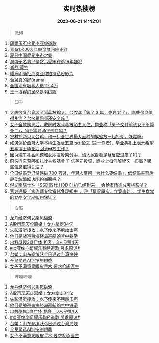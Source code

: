 <div align="center"><h2>实时热搜榜</h2><h4>2023-06-21 14:42:01</h4></div>

> 微博  

1. [邱耀乐不接受炎亚纶道歉](https://s.weibo.com/weibo?q=%23%E9%82%B1%E8%80%80%E4%B9%90%E4%B8%8D%E6%8E%A5%E5%8F%97%E7%82%8E%E4%BA%9A%E7%BA%B6%E9%81%93%E6%AD%89%23&t=31&band_rank=1&Refer=top)<br />
2. [青岛1米88大长腿交警回应走红](https://s.weibo.com/weibo?q=%23%E9%9D%92%E5%B2%9B1%E7%B1%B388%E5%A4%A7%E9%95%BF%E8%85%BF%E4%BA%A4%E8%AD%A6%E5%9B%9E%E5%BA%94%E8%B5%B0%E7%BA%A2%23&t=31&band_rank=2&Refer=top)<br />
3. [夏日中国尽显生态之美](https://s.weibo.com/weibo?q=%23%E5%A4%8F%E6%97%A5%E4%B8%AD%E5%9B%BD%E5%B0%BD%E6%98%BE%E7%94%9F%E6%80%81%E4%B9%8B%E7%BE%8E%23&t=31&band_rank=3&Refer=top)<br />
4. [海南无名男尸是贪污受贿在逃19年嫌犯](https://s.weibo.com/weibo?q=%23%E6%B5%B7%E5%8D%97%E6%97%A0%E5%90%8D%E7%94%B7%E5%B0%B8%E6%98%AF%E8%B4%AA%E6%B1%A1%E5%8F%97%E8%B4%BF%E5%9C%A8%E9%80%8319%E5%B9%B4%E5%AB%8C%E7%8A%AF%23&t=31&band_rank=4&Refer=top)<br />
5. [肖战 蒙牛](https://s.weibo.com/weibo?q=%E8%82%96%E6%88%98%20%E8%92%99%E7%89%9B&t=31&band_rank=5&Refer=top)<br />
6. [耀乐明确拒绝炎亚纶拍摄私密影片](https://s.weibo.com/weibo?q=%23%E8%80%80%E4%B9%90%E6%98%8E%E7%A1%AE%E6%8B%92%E7%BB%9D%E7%82%8E%E4%BA%9A%E7%BA%B6%E6%8B%8D%E6%91%84%E7%A7%81%E5%AF%86%E5%BD%B1%E7%89%87%23&t=31&band_rank=6&Refer=top)<br />
7. [台娱真的好Drama](https://s.weibo.com/weibo?q=%23%E5%8F%B0%E5%A8%B1%E7%9C%9F%E7%9A%84%E5%A5%BDDrama%23&t=31&band_rank=7&Refer=top)<br />
8. [全国现有吸毒人员112.4万](https://s.weibo.com/weibo?q=%23%E5%85%A8%E5%9B%BD%E7%8E%B0%E6%9C%89%E5%90%B8%E6%AF%92%E4%BA%BA%E5%91%98112.4%E4%B8%87%23&t=31&band_rank=8&Refer=top)<br />
9. [王一博穿的居然是羽绒服](https://s.weibo.com/weibo?q=%23%E7%8E%8B%E4%B8%80%E5%8D%9A%E7%A9%BF%E7%9A%84%E5%B1%85%E7%84%B6%E6%98%AF%E7%BE%BD%E7%BB%92%E6%9C%8D%23&t=31&band_rank=9&Refer=top)<br />

> 知乎  

1. [大陆恢复台湾地区番荔枝输入，台农称「等了 3 年，快要哭了」，哪些信息值得关注？台水果质量还安全吗？](https://www.zhihu.com/question/607719193)<br />
2. [女子全款购房后，收房时发现竟被陌生人住，物业称「房子交付前该女子不算业主」，物业需要承担责任吗？](https://www.zhihu.com/question/501548894)<br />
3. [农村抓两只大公鸡，和一只全世界最大品种的蜈蚣放一起打架，能赢吗?](https://www.zhihu.com/question/606826582)<br />
4. [如何评价西南大学本科生发表五篇 sci 论文 (第一作者)，毕业典礼上表示希望五年博士毕业后回到母校工作？](https://www.zhihu.com/question/607703486)<br />
5. [因为端午礼品问题和女朋友吵架分手，请大家看看是我反应过度了吗？](https://www.zhihu.com/question/607441090)<br />
6. [蔚来汽车获阿布扎比主权基金 11 亿美元投资，商业上如何解读这一布局？哪些信息值得关注？](https://www.zhihu.com/question/607716316)<br />
7. [全国结婚登记量跌破 700 万对，年轻人反问「为什么要结婚」，低结婚率背后是传统婚姻功能的减弱吗？](https://www.zhihu.com/question/607794507)<br />
8. [倪光南院士称「SSD 取代 HDD 时机已经到来」，会给市场造成哪些影响？](https://www.zhihu.com/question/607126650)<br />
9. [官方通报「焦作师专食堂烤鱼现蛆虫」，称「情况属实，立案查处」，学生食堂的食品安全应如何保证？](https://www.zhihu.com/question/607780351)<br />

> 百度  

1. [龙舟经济何以乘风破浪](https://www.baidu.com/s?wd=%E9%BE%99%E8%88%9F%E7%BB%8F%E6%B5%8E%E4%BD%95%E4%BB%A5%E4%B9%98%E9%A3%8E%E7%A0%B4%E6%B5%AA&sa=fyb_news&rsv_dl=fyb_news)<br />
2. [A股再现天价离婚！女方拿走34亿](https://www.baidu.com/s?wd=A%E8%82%A1%E5%86%8D%E7%8E%B0%E5%A4%A9%E4%BB%B7%E7%A6%BB%E5%A9%9A%EF%BC%81%E5%A5%B3%E6%96%B9%E6%8B%BF%E8%B5%B034%E4%BA%BF&sa=fyb_news&rsv_dl=fyb_news)<br />
3. [失联潜艇搜救：水下传来不明敲击声](https://www.baidu.com/s?wd=%E5%A4%B1%E8%81%94%E6%BD%9C%E8%89%87%E6%90%9C%E6%95%91%EF%BC%9A%E6%B0%B4%E4%B8%8B%E4%BC%A0%E6%9D%A5%E4%B8%8D%E6%98%8E%E6%95%B2%E5%87%BB%E5%A3%B0&sa=fyb_news&rsv_dl=fyb_news)<br />
4. [他们是战巡南海绕岛巡航的空中铁拳](https://www.baidu.com/s?wd=%E4%BB%96%E4%BB%AC%E6%98%AF%E6%88%98%E5%B7%A1%E5%8D%97%E6%B5%B7%E7%BB%95%E5%B2%9B%E5%B7%A1%E8%88%AA%E7%9A%84%E7%A9%BA%E4%B8%AD%E9%93%81%E6%8B%B3&sa=fyb_news&rsv_dl=fyb_news)<br />
5. [出租屋现3具尸体 租客：3人只租4天](https://www.baidu.com/s?wd=%E5%87%BA%E7%A7%9F%E5%B1%8B%E7%8E%B03%E5%85%B7%E5%B0%B8%E4%BD%93+%E7%A7%9F%E5%AE%A2%EF%BC%9A3%E4%BA%BA%E5%8F%AA%E7%A7%9F4%E5%A4%A9&sa=fyb_news&rsv_dl=fyb_news)<br />
6. [#炎亚纶向邱耀乐鞠躬道歉 哭求原谅#](https://www.baidu.com/s?wd=%E7%82%8E%E4%BA%9A%E7%BA%B6%E5%90%91%E9%82%B1%E8%80%80%E4%B9%90%E9%9E%A0%E8%BA%AC%E9%81%93%E6%AD%89+%E7%97%9B%E5%93%AD%E6%B1%82%E5%8E%9F%E8%B0%85&sa=fyb_news&rsv_dl=fyb_news)<br />
7. [台媒：山东舰编队今日通过台湾海峡](https://www.baidu.com/s?wd=%E5%8F%B0%E5%AA%92%EF%BC%9A%E5%B1%B1%E4%B8%9C%E8%88%B0%E7%BC%96%E9%98%9F%E4%BB%8A%E6%97%A5%E9%80%9A%E8%BF%87%E5%8F%B0%E6%B9%BE%E6%B5%B7%E5%B3%A1&sa=fyb_news&rsv_dl=fyb_news)<br />
8. [全民星选AI科技创想季](https://www.baidu.com/s?wd=%E5%85%A8%E6%B0%91%E6%98%9F%E9%80%89AI%E7%A7%91%E6%8A%80%E5%88%9B%E6%83%B3%E5%AD%A3&sa=fyb_news&rsv_dl=fyb_news)<br />
9. [女子不满意双眼皮手术 要求枪毙医生](https://www.baidu.com/s?wd=%E5%A5%B3%E5%AD%90%E4%B8%8D%E6%BB%A1%E6%84%8F%E5%8F%8C%E7%9C%BC%E7%9A%AE%E6%89%8B%E6%9C%AF+%E8%A6%81%E6%B1%82%E6%9E%AA%E6%AF%99%E5%8C%BB%E7%94%9F&sa=fyb_news&rsv_dl=fyb_news)<br />

> 哔哩哔哩  

1. [龙舟经济何以乘风破浪](https://www.baidu.com/s?wd=%E9%BE%99%E8%88%9F%E7%BB%8F%E6%B5%8E%E4%BD%95%E4%BB%A5%E4%B9%98%E9%A3%8E%E7%A0%B4%E6%B5%AA&sa=fyb_news&rsv_dl=fyb_news)<br />
2. [A股再现天价离婚！女方拿走34亿](https://www.baidu.com/s?wd=A%E8%82%A1%E5%86%8D%E7%8E%B0%E5%A4%A9%E4%BB%B7%E7%A6%BB%E5%A9%9A%EF%BC%81%E5%A5%B3%E6%96%B9%E6%8B%BF%E8%B5%B034%E4%BA%BF&sa=fyb_news&rsv_dl=fyb_news)<br />
3. [失联潜艇搜救：水下传来不明敲击声](https://www.baidu.com/s?wd=%E5%A4%B1%E8%81%94%E6%BD%9C%E8%89%87%E6%90%9C%E6%95%91%EF%BC%9A%E6%B0%B4%E4%B8%8B%E4%BC%A0%E6%9D%A5%E4%B8%8D%E6%98%8E%E6%95%B2%E5%87%BB%E5%A3%B0&sa=fyb_news&rsv_dl=fyb_news)<br />
4. [他们是战巡南海绕岛巡航的空中铁拳](https://www.baidu.com/s?wd=%E4%BB%96%E4%BB%AC%E6%98%AF%E6%88%98%E5%B7%A1%E5%8D%97%E6%B5%B7%E7%BB%95%E5%B2%9B%E5%B7%A1%E8%88%AA%E7%9A%84%E7%A9%BA%E4%B8%AD%E9%93%81%E6%8B%B3&sa=fyb_news&rsv_dl=fyb_news)<br />
5. [出租屋现3具尸体 租客：3人只租4天](https://www.baidu.com/s?wd=%E5%87%BA%E7%A7%9F%E5%B1%8B%E7%8E%B03%E5%85%B7%E5%B0%B8%E4%BD%93+%E7%A7%9F%E5%AE%A2%EF%BC%9A3%E4%BA%BA%E5%8F%AA%E7%A7%9F4%E5%A4%A9&sa=fyb_news&rsv_dl=fyb_news)<br />
6. [#炎亚纶向邱耀乐鞠躬道歉 哭求原谅#](https://www.baidu.com/s?wd=%E7%82%8E%E4%BA%9A%E7%BA%B6%E5%90%91%E9%82%B1%E8%80%80%E4%B9%90%E9%9E%A0%E8%BA%AC%E9%81%93%E6%AD%89+%E7%97%9B%E5%93%AD%E6%B1%82%E5%8E%9F%E8%B0%85&sa=fyb_news&rsv_dl=fyb_news)<br />
7. [台媒：山东舰编队今日通过台湾海峡](https://www.baidu.com/s?wd=%E5%8F%B0%E5%AA%92%EF%BC%9A%E5%B1%B1%E4%B8%9C%E8%88%B0%E7%BC%96%E9%98%9F%E4%BB%8A%E6%97%A5%E9%80%9A%E8%BF%87%E5%8F%B0%E6%B9%BE%E6%B5%B7%E5%B3%A1&sa=fyb_news&rsv_dl=fyb_news)<br />
8. [全民星选AI科技创想季](https://www.baidu.com/s?wd=%E5%85%A8%E6%B0%91%E6%98%9F%E9%80%89AI%E7%A7%91%E6%8A%80%E5%88%9B%E6%83%B3%E5%AD%A3&sa=fyb_news&rsv_dl=fyb_news)<br />
9. [女子不满意双眼皮手术 要求枪毙医生](https://www.baidu.com/s?wd=%E5%A5%B3%E5%AD%90%E4%B8%8D%E6%BB%A1%E6%84%8F%E5%8F%8C%E7%9C%BC%E7%9A%AE%E6%89%8B%E6%9C%AF+%E8%A6%81%E6%B1%82%E6%9E%AA%E6%AF%99%E5%8C%BB%E7%94%9F&sa=fyb_news&rsv_dl=fyb_news)<br />
